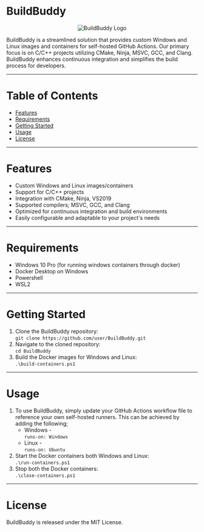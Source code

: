 # BuildBuddy
<p align="center">
  <img src="https://user-images.githubusercontent.com/55410510/230521922-f843f5fe-e611-461b-bf37-99f0dc22e4cf.png" alt="BuildBuddy Logo">
</p>
BuildBuddy is a streamlined solution that provides custom Windows and Linux images and containers for self-hosted GitHub Actions. Our primary focus is on C/C++ projects utilizing CMake, Ninja, MSVC, GCC, and Clang. BuildBuddy enhances continuous integration and simplifies the build process for developers.    
  
***
  
# Table of Contents
- [Features](#features)
- [Requirements](#requirements)
- [Getting Started](#getting-started)
- [Usage](#usage)
- [License](#license)
  
***
  
# Features  
* Custom Windows and Linux images/containers  
* Support for C/C++ projects  
* Integration with CMake, Ninja, VS2019
* Supported compilers; MSVC, GCC, and Clang  
* Optimized for continuous integration and build environments  
* Easily configurable and adaptable to your project's needs  
  
***
  
# Requirements  
* Windows 10 Pro (for running windows containers through docker)  
* Docker Desktop on Windows
* Powershell
* WSL2
  
***
  
# Getting Started  
1. Clone the BuildBuddy repository:  
   `git clone https://github.com/user/BuildBuddy.git`
2. Navigate to the cloned repository:  
   `cd BuildBuddy`  
3. Build the Docker images for Windows and Linux:  
   `.\build-containers.ps1`
  
***
  
# Usage  
1. To use BuildBuddy, simply update your GitHub Actions workflow file to reference your own self-hosted runners. This can be achieved by adding the following; 
   * Windows -    
      `runs-on: Windows`
   * Linux -   
      `runs-on: Ubuntu`
2. Start the Docker containers both Windows and Linux:  
   `.\run-containers.ps1`  
3. Stop both the Docker containers:  
   `.\close-containers.ps1`
  
***
  
# License
BuildBuddy is released under the MIT License.
